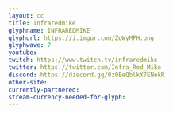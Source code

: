 ```yaml
---
layout: cc
title: Infraredmike
glyphname: INFRAREDMIKE
glyphurl: https://i.imgur.com/ZoWyMFH.png
glyphwave: 7
youtube: 
twitch: https://www.twitch.tv/infraredmike
twitter: https://twitter.com/Infra_Red_Mike
discord: https://discord.gg/0z0EeQblkX7ENekR
other-site: 
currently-partnered: 
stream-currency-needed-for-glyph: 
---
```


